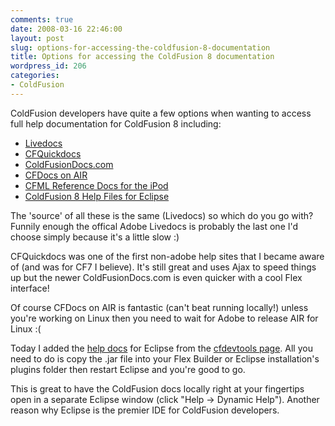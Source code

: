```yaml
---
comments: true
date: 2008-03-16 22:46:00
layout: post
slug: options-for-accessing-the-coldfusion-8-documentation
title: Options for accessing the ColdFusion 8 documentation
wordpress_id: 206
categories:
- ColdFusion
---
```


ColdFusion developers have quite a few options when wanting to access full help documentation for ColdFusion 8 including:
	
  * [Livedocs](http://livedocs.adobe.com/coldfusion/8/)
  * [CFQuickdocs](http://www.cfquickdocs.com/)
  * [ColdFusionDocs.com](http://coldfusiondocs.com/app/#/abs/)
  * [CFDocs on AIR](http://blog.brianflove.com/articles/2008/02/19/cfdocs-on-air)
  * [CFML Reference Docs for the iPod](http://blogs.adobe.com/flexdoc/2007/08/cfml_reference_docs_for_the_ip_1.html)
  * [ColdFusion 8 Help Files for Eclipse](http://www.adobe.com/support/coldfusion/downloads.html#cfdevtools)

The 'source' of all these is the same (Livedocs) so which do you go with? Funnily enough the offical Adobe Livedocs is probably the last one I'd choose simply because it's a little slow :)

CFQuickdocs was one of the first non-adobe help sites that I became aware of (and was for CF7 I believe). It's still great and uses Ajax to speed things up but the newer ColdFusionDocs.com is even quicker with a cool Flex interface!

Of course CFDocs on AIR is fantastic (can't beat running locally!) unless you're working on Linux then you need to wait for Adobe to release AIR for Linux :(

Today I added the [help docs](http://livedocs.adobe.com/coldfusion/8/com.adobe.coldfusion_help_8_1.0.1.jar) for Eclipse from the [cfdevtools page](http://www.adobe.com/support/coldfusion/downloads.html#cfdevtools). All you need to do is copy the .jar file into your Flex Builder or Eclipse installation's plugins folder then restart Eclipse and you're good to go.

This is great to have the ColdFusion docs locally right at your fingertips open in a separate Eclipse window (click "Help -> Dynamic Help"). Another reason why Eclipse is the premier IDE for ColdFusion developers.
